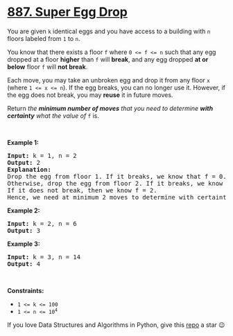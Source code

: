 # [887. Super Egg Drop][title]

<p>You are given <code>k</code> identical eggs and you have access to a building with <code>n</code> floors labeled from <code>1</code> to <code>n</code>.</p>
<p>You know that there exists a floor <code>f</code> where <code>0 &lt;= f &lt;= n</code> such that any egg dropped at a floor <strong>higher</strong> than <code>f</code> will <strong>break</strong>, and any egg dropped <strong>at or below</strong> floor <code>f</code> will <strong>not break</strong>.</p>
<p>Each move, you may take an unbroken egg and drop it from any floor <code>x</code> (where <code>1 &lt;= x &lt;= n</code>). If the egg breaks, you can no longer use it. However, if the egg does not break, you may <strong>reuse</strong> it in future moves.</p>
<p>Return <em>the <strong>minimum number of moves</strong> that you need to determine <strong>with certainty</strong> what the value of </em><code>f</code> is.</p>
<p> </p>
<p><strong>Example 1:</strong></p>
<pre><strong>Input:</strong> k = 1, n = 2
<strong>Output:</strong> 2
<strong>Explanation: </strong>
Drop the egg from floor 1. If it breaks, we know that f = 0.
Otherwise, drop the egg from floor 2. If it breaks, we know that f = 1.
If it does not break, then we know f = 2.
Hence, we need at minimum 2 moves to determine with certainty what the value of f is.
</pre>
<p><strong>Example 2:</strong></p>
<pre><strong>Input:</strong> k = 2, n = 6
<strong>Output:</strong> 3
</pre>
<p><strong>Example 3:</strong></p>
<pre><strong>Input:</strong> k = 3, n = 14
<strong>Output:</strong> 4
</pre>
<p> </p>
<p><strong>Constraints:</strong></p>
<ul>
<li><code>1 &lt;= k &lt;= 100</code></li>
<li><code>1 &lt;= n &lt;= 10<sup>4</sup></code></li>
</ul>


If you love Data Structures and Algorithms in Python, give this [repo][me] a star :wink:

[title]: https://leetcode.com/problems/super-egg-drop
[me]: https://github.com/bumblebee211196/awesome-python-leetcode